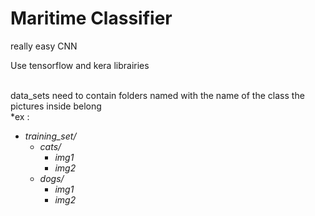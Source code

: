 # Maritime Classifier

really easy CNN<br />

Use tensorflow and kera librairies<br /><br />

data_sets need to contain folders named with the name of the class the pictures inside belong<br />
*ex :
  - *training_set/*
    - *cats/*
      - *img1*
      - *img2*
    - *dogs/*
      - *img1*
      - *img2*
